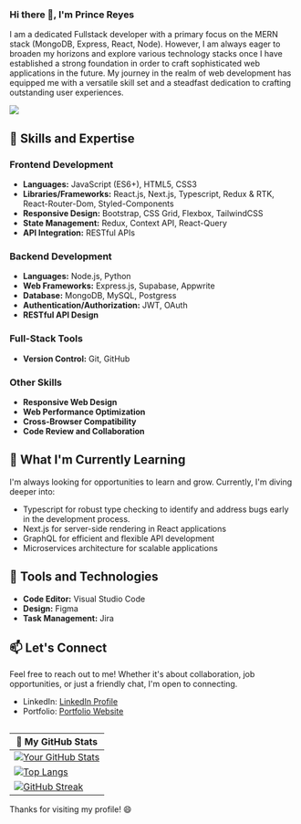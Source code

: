 ### Hi there 👋, I'm Prince Reyes

I am a dedicated Fullstack developer with a primary focus on the MERN stack (MongoDB, Express, React, Node). However, I am always eager to broaden my horizons and explore various technology stacks once I have established a strong foundation in order to craft sophisticated web applications in the future. My journey in the realm of web development has equipped me with a versatile skill set and a steadfast dedication to crafting outstanding user experiences.

![](https://komarev.com/ghpvc/?username=reyesprince31)

## 🚀 Skills and Expertise

### Frontend Development
- **Languages:** JavaScript (ES6+), HTML5, CSS3
- **Libraries/Frameworks:** React.js, Next.js, Typescript, Redux & RTK, React-Router-Dom, Styled-Components
- **Responsive Design:** Bootstrap, CSS Grid, Flexbox, TailwindCSS
- **State Management:** Redux, Context API, React-Query
- **API Integration:** RESTful APIs

### Backend Development
- **Languages:** Node.js, Python
- **Web Frameworks:** Express.js, Supabase, Appwrite
- **Database:** MongoDB, MySQL, Postgress
- **Authentication/Authorization:** JWT, OAuth
- **RESTful API Design**

### Full-Stack Tools
- **Version Control:** Git, GitHub


### Other Skills
- **Responsive Web Design**
- **Web Performance Optimization**
- **Cross-Browser Compatibility**
- **Code Review and Collaboration**

## 🌱 What I'm Currently Learning
I'm always looking for opportunities to learn and grow. Currently, I'm diving deeper into:
- Typescript for robust type checking to identify and address bugs early in the development process.
- Next.js for server-side rendering in React applications
- GraphQL for efficient and flexible API development
- Microservices architecture for scalable applications

## 🔧 Tools and Technologies
- **Code Editor:** Visual Studio Code
- **Design:** Figma
- **Task Management:** Jira

## 📫 Let's Connect
Feel free to reach out to me! Whether it's about collaboration, job opportunities, or just a friendly chat, I'm open to connecting.
- LinkedIn: [LinkedIn Profile](https://www.linkedin.com/in/reyesprince/)
- Portfolio: [Portfolio Website](https://portfolio-reyesprince31.vercel.app/)

## 
| 🎯 My GitHub Stats |
| -------- | 
| [![Your GitHub Stats](https://github-readme-stats.vercel.app/api?username=reyesprince31&show_icons=true&hide=issues)](https://github.com/reyesprince31) | 
| [![Top Langs](https://github-readme-stats.vercel.app/api/top-langs/?username=reyesprince31&layout=compact&hide=ejs)](https://github.com/reyesprince31/github-readme-stats) | 
| [![GitHub Streak](https://streak-stats.demolab.com/?user=reyesprince31)](https://git.io/streak-stats) | 




<!-- Optional: Add additional sections like projects, blog posts, or languages and tools you use. -->

Thanks for visiting my profile! 😄
